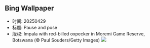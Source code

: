 ## Bing Wallpaper
- 时间: 20250429
- 标题: Pause and pose
- 版权: Impala with red-billed oxpecker in Moremi Game Reserve, Botswana (© Paul Souders/Getty Images)
![](https://cn.bing.com/th?id=OHR.OrangeImpala_EN-US3494359572_UHD.jpg&rf=LaDigue_UHD.jpg&pid=hp&w=3840&h=2160&rs=1&c=4)
